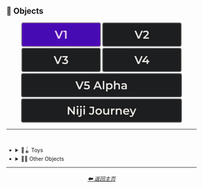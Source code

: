 <h2>🎷 Objects</h2>

<div align="center">

[<img src="/Images/Repo_Parts/Buttons/Version_Buttons/button_version_V1_active.webp?raw=true" alt="MidJourney V1" height="64" />](/Pages/MJ_V1/Style_Pages/Sphere/Objects.md)
[<img src="/Images/Repo_Parts/Buttons/Version_Buttons/button_version_V2_inactive.webp?raw=true" alt="MidJourney V2" height="64" />](/Pages/MJ_V2/Style_Pages/Sphere/Objects.md)
[<img src="/Images/Repo_Parts/Buttons/Version_Buttons/button_version_V3_inactive.webp?raw=true" alt="MidJourney V3" height="64" />](/Pages/MJ_V3/Style_Pages/Sphere/Objects.md)
[<img src="/Images/Repo_Parts/Buttons/Version_Buttons/button_version_V4_inactive.webp?raw=true" alt="MidJourney V4" height="64" />](/Pages/MJ_V4/Style_Pages/Just_The_Style/Objects.md)
<br>
[<img src="/Images/Repo_Parts/Buttons/Version_Buttons/button_version_V5_Alpha_inactive_half.webp?raw=true" alt="MidJourney V5" height="64" />](/Pages/MJ_V5/Style_Pages/Just_The_Style/Objects.md)
[<img src="/Images/Repo_Parts/Buttons/Version_Buttons/button_version_niji_inactive_half.webp?raw=true" alt="Niji Journey" height="64" />](/Pages/Niji_Journey/Style_Pages/Objects.md)


</div>

<hr>
<br>


- <details><summary>🎷🪀 Toys</summary><p><div align="center">

    | Rubik's Cube |
    | :-: |
    | <img src="/Images/MJ_V1/Midjourney_Styles_(sphere)/sphere_Rubiks_Cube.webp?raw=true" width="256" /> |

  </div></p></details>


- <details><summary>🎷🚽 Other Objects</summary><p><div align="center">

    | Seashell | Toilet | Tornado |
    | :-: | :-: | :-: |
    | <img src="/Images/MJ_V1/Midjourney_Styles_(sphere)/sphere_Seashell.webp?raw=true" width="256" /> | <img src="/Images/MJ_V1/Midjourney_Styles_(sphere)/sphere_Toilet.webp?raw=true" width="256" /> | <img src="/Images/MJ_V1/Midjourney_Styles_(sphere)/sphere_Tornado.webp?raw=true" width="256" /> |

    <br>

    | Silly Band |
    | :-: |
    | <img src="/Images/MJ_V1/Midjourney_Styles_(sphere)/sphere_Silly_Band.webp?raw=true" width="256" /> |

    <br>

    | <br>Teapot<p><div align="center"><i><h6><a href="https://rexwang8.github.io/resource/ai/teapot">@bob</a></h6></i></p> |
    | :-: |
    | <img src="/Images/MJ_V1/Midjourney_Styles_(sphere)/sphere_Teapot.webp?raw=true" width="256" /> |

  </div></p></details>

<hr>
<div align="center">
    <h6><a href="/README.md">⬅ 返回主页</a></h6>
</div>